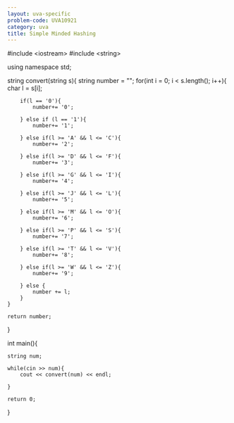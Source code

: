 ```yaml
---
layout: uva-specific
problem-code: UVA10921
category: uva
title: Simple Minded Hashing 
---
```

#include &lt;iostream&gt;
#include &lt;string&gt;

using namespace std;



string convert(string s){
	string number = "";
	for(int i = 0; i < s.length(); i++){
		char l = s[i];

		if(l == '0'){
			number+= '0';

		} else if (l == '1'){
			number+= '1';

		} else if(l >= 'A' && l <= 'C'){
			number+= '2';

		} else if(l >= 'D' && l <= 'F'){
			number+= '3';

		} else if(l >= 'G' && l <= 'I'){
			number+= '4';

		} else if(l >= 'J' && l <= 'L'){
			number+= '5';

		} else if(l >= 'M' && l <= 'O'){
			number+= '6';

		} else if(l >= 'P' && l <= 'S'){
			number+= '7';

		} else if(l >= 'T' && l <= 'V'){
			number+= '8';

		} else if(l >= 'W' && l <= 'Z'){
			number+= '9';

		} else {
			number += l;
		}
	}

	return number; 



}



int main(){
		
	string num; 

	while(cin >> num){
		cout << convert(num) << endl;

	}

	return 0; 

}
